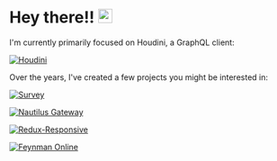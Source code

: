 # Hey there!! <img src="https://media.giphy.com/media/hvRJCLFzcasrR4ia7z/giphy.gif" width="25px"> 

I'm currently primarily focused on Houdini, a GraphQL client:

[![Houdini](https://github-readme-stats.vercel.app/api/pin/?username=houdinigraphql&repo=houdini&theme=dark&range=all_time)](https://github.com/houdinigraphql/houdini)

Over the years, I've created a few projects you might be interested in:

[![Survey](https://github-readme-stats.vercel.app/api/pin/?username=AlecAivazis&repo=survey&theme=dark&range=all_time)](https://github.com/AlecAivazis/survey)

[![Nautilus Gateway](https://github-readme-stats.vercel.app/api/pin/?username=nautilus&repo=gateway&theme=dark&range=all_time)](https://github.com/nautilus/gateway)

[![Redux-Responsive](https://github-readme-stats.vercel.app/api/pin/?username=alecaivazis&repo=redux-responsive&theme=dark&range=all_time)](https://github.com/alecaivazis/redux-responsive)

[![Feynman Online](https://github-readme-stats.vercel.app/api/pin/?username=AlecAivazis&repo=feynman&theme=dark&range=all_time)](https://github.com/AlecAivazis/feynman)

